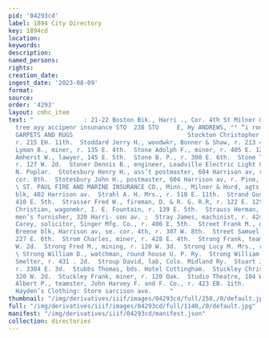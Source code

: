 ```yaml
---
pid: '04293cd'
label: 1894 City Directory
key: 1894cd
location: 
keywords: 
description: 
named_persons: 
rights: 
creation_date: 
ingest_date: '2023-08-09'
format: 
source: 
order: '4293'
layout: cmhc_item
text: "              : 21-22 Boston Bik., Harri ., Cor. 4th St Milner & Hurd, eres:
  tree ayy accipenr insunance STO  238 STU     E, Hy ANDREWS, °° “i rour‘trmm or”
  GARPETS AND RUGS                                Stockton Christopher C., carpenter,
  r. 215 EH. 11th.  Stoddard Jerry H., woodwkr, Bonner & Shaw, r. 213 4B. 5th,  Stoddard
  Lyman B., miner, r. 135 E. 4th.  Stone Adolph F., miner, r. 405 E. 12th.  Stone
  Amherst W., lawyer, 145 E. 5th.  Stone B. P., r. 300 E. 6th.  Stone T. C., miner,
  r. 127 W. 2d.  Stoner Dennis B., engineer, Leadville Electric Light Co., r. 1157
  N. Poplar.  Stotesbury Henry H., ass’t postmaster, 604 Harrison av, r. Pine, sw.
  cor. 8th.  Stotesbury John H., postmaster, 604 Harrison av, r. Pine, sw. cor. 8th.
  \ ST. PAUL FIRE AND MARINE INSURANCE CO., Minn., Milner & Hurd, agts, 20-21 Boston
  blk, 402 Harrison av.  Strahl A. H. Mrs., r. 510 E. 11th.  Strand Gus, miner, r.
  410 E. 5th.  Strasser Fred W., fireman, D. & R. G. R.R, r. 122 E. 12th.  Straub
  Christian, wagonmkr, I. E. Fountain, r. 139 E. 5th.  Strauss Herman, clothier and
  men’s furnisher, 320 Harri- son av. ;  Stray James, machinist, r. 424 E. 7th.  Street
  Carey, solicitor, Singer Mfg. Co., r. 406 E. 5th.  Street Frank M., ore broker,
  Breene blk, Harrison av, se. cor. 4th, r. 307 W. 8th.  Street Samuel A., blksmith,
  227 E. 6th.  Strom Charles, miner, r. 428 E. 4th.  Strong Frank, teamster, r. 326
  W. 2d.  Strong Fred M., mining, r. 120 W. 3d.  Strong Lucy M. Mrs., r. 124 E. 6th.
  \ Strong William D., watchman, round house U. P. Ry.  Strong William F., wks. Bi-Metallic
  Smelter, r. 431 . 2d.  Stroup David, lab, Colo. Midland Ry.  Stuart James, miner,
  r. 3304 E. 3d.  Stubbs Thomas, bds. Hotel Cottingham.  Stuckley Christ, miner, r.
  320 W. 2d.  Stuckley Frank, miner, r. 120 Oak.  Studio Theatre, 104 W. 2d.  Stulte
  Albert P., teamster, John Harvey F. and F. Co., r. 423 EB. 1ith.     Knox Hats at
  Hayden’s Clothing: Store sarcison ave.     "
thumbnail: "/img/derivatives/iiif/images/04293cd/full/250,/0/default.jpg"
full: "/img/derivatives/iiif/images/04293cd/full/1140,/0/default.jpg"
manifest: "/img/derivatives/iiif/04293cd/manifest.json"
collection: directories
---
```

